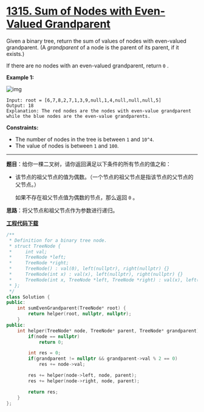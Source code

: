 # [1315. Sum of Nodes with Even-Valued Grandparent](https://leetcode.com/problems/sum-of-nodes-with-even-valued-grandparent/)

Given a binary tree, return the sum of values of nodes with even-valued grandparent. (A *grandparent* of a node is the parent of its parent, if it exists.)

If there are no nodes with an even-valued grandparent, return `0` .

**Example 1:**

![img](https://assets.leetcode.com/uploads/2019/07/24/1473_ex1.png)

```
Input: root = [6,7,8,2,7,1,3,9,null,1,4,null,null,null,5]
Output: 18
Explanation: The red nodes are the nodes with even-value grandparent while the blue nodes are the even-value grandparents.
```

**Constraints:**

* The number of nodes in the tree is between `1` and `10^4`.
* The value of nodes is between `1` and `100`.

-----

**题目**：给你一棵二叉树，请你返回满足以下条件的所有节点的值之和：

* 该节点的祖父节点的值为偶数。（一个节点的祖父节点是指该节点的父节点的父节点。）

  如果不存在祖父节点值为偶数的节点，那么返回 `0` 。

**思路**：将父节点和祖父节点作为参数进行递归。

[**工程代码下载**](https://github.com/shenkh/leetcode)

```cpp
/**
 * Definition for a binary tree node.
 * struct TreeNode {
 *     int val;
 *     TreeNode *left;
 *     TreeNode *right;
 *     TreeNode() : val(0), left(nullptr), right(nullptr) {}
 *     TreeNode(int x) : val(x), left(nullptr), right(nullptr) {}
 *     TreeNode(int x, TreeNode *left, TreeNode *right) : val(x), left(left), right(right) {}
 * };
 */
class Solution {
public:
    int sumEvenGrandparent(TreeNode* root) {
        return helper(root, nullptr, nullptr);
    }
public:
    int helper(TreeNode* node, TreeNode* parent, TreeNode* grandparent){
        if(node == nullptr)
            return 0;

        int res = 0;
        if(grandparent != nullptr && grandparent->val % 2 == 0)
            res += node->val;

        res += helper(node->left, node, parent);
        res += helper(node->right, node, parent);

        return res;
    }
};
```
